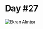 # Day #27

![Ekran Alıntısı](https://user-images.githubusercontent.com/30186772/69718835-4f94d100-1120-11ea-92b6-da368322db81.PNG)

